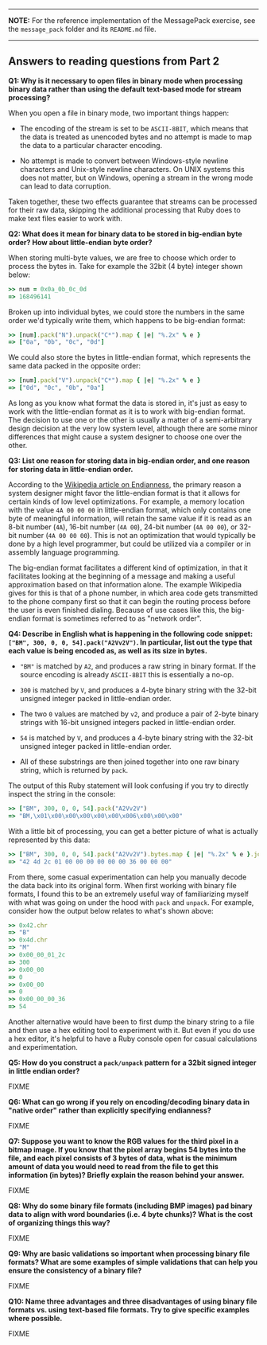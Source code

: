 -----------------------------------------------------------------

**NOTE:** For the reference implementation of the MessagePack exercise,
see the `message_pack` folder and its `README.md` file.

-----------------------------------------------------------------

## Answers to reading questions from Part 2

**Q1: Why is it necessary to open files in binary mode when processing binary data
rather than using the default text-based mode for stream processing?**

When you open a file in binary mode, two important things happen:

* The encoding of the stream is set to be `ASCII-8BIT`, which means
that the data is treated as unencoded bytes and no attempt is made
to map the data to a particular character encoding.

* No attempt is made to convert between Windows-style newline characters
and Unix-style newline characters. On UNIX systems this does not matter,
but on Windows, opening a stream in the wrong mode can lead to 
data corruption.

Taken together, these two effects guarantee that streams can be processed
for their raw data, skipping the additional processing that Ruby does
to make text files easier to work with.

**Q2: What does it mean for binary data to be stored in big-endian byte order? How
about little-endian byte order?**

When storing multi-byte values, we are free to choose which order to process
the bytes in. Take for example the 32bit (4 byte) integer shown below:


```ruby
>> num = 0x0a_0b_0c_0d
=> 168496141
```

Broken up into individual bytes, we could store the numbers in the same order
we'd typically write them, which happens to be big-endian format:

```ruby
>> [num].pack("N").unpack("C*").map { |e| "%.2x" % e }
=> ["0a", "0b", "0c", "0d"]
```

We could also store the bytes in little-endian format, which represents
the same data packed in the opposite order:

```ruby
>> [num].pack("V").unpack("C*").map { |e| "%.2x" % e }
=> ["0d", "0c", "0b", "0a"]
```

As long as you know what format the data is stored in, it's just as easy to
work with the little-endian format as it is to work with big-endian format.
The decision to use one or the other is usually a matter of a semi-arbitrary
design decision at the very low system level, although there are some
minor differences that might cause a system designer to choose one over
the other.

**Q3: List one reason for storing data in big-endian order, and one reason for storing
data in little-endian order.**

According to the [Wikipedia article on Endianness][endianness], the primary
reason a system designer might favor the little-endian format is that it allows
for certain kinds of low level optimizations. For example, a memory location
with the value `4A 00 00 00` in little-endian format, which only contains
one byte of meaningful information, will retain the same value if it is read as
an 8-bit number (`4A`), 16-bit number (`4A 00`), 24-bit number (`4A 00 00`),
or 32-bit number (`4A 00 00 00`). This is not an optimization that would
typically be done by a high level programmer, but could be utilized
via a compiler or in assembly language programming.

The big-endian format facilitates a different kind of optimization, in that it
facilitates looking at the beginning of a message and making a useful
approximation based on that information alone. The example Wikipedia gives for
this is that of a phone number, in which area code gets transmitted to
the phone company first so that it can begin the routing process before
the user is even finished dialing. Because of use cases like this,
the big-endian format is sometimes referred to as "network order".

**Q4: Describe in English what is happening in the following code snippet: 
`["BM", 300, 0, 0, 54].pack("A2Vv2V")`.  In particular, list out the
type that each value is being encoded as, as well as its size in bytes.**

* `"BM"` is matched by `A2`, and produces a raw string in binary format. If
the source encoding is already `ASCII-8BIT` this is essentially a no-op.

* `300` is matched by `V`, and produces a 4-byte binary string with the 
32-bit unsigned integer packed in little-endian order.

* The two `0` values are matched by `v2`, and produce a pair of 2-byte
binary strings with 16-bit unsigned integers packed in little-endian order.

* `54` is matched by `V`, and produces a 4-byte binary string with the 
32-bit unsigned integer packed in little-endian order.

* All of these substrings are then joined together into one raw binary
string, which is returned by `pack`.

The output of this Ruby statement will look confusing if you try to directly
inspect the string in the console:

```ruby
>> ["BM", 300, 0, 0, 54].pack("A2Vv2V")
=> "BM,\x01\x00\x00\x00\x00\x00\x006\x00\x00\x00"
```

With a little bit of processing, you can get a better picture of what is
actually represented by this data:

```ruby
>> ["BM", 300, 0, 0, 54].pack("A2Vv2V").bytes.map { |e| "%.2x" % e }.join(" ")
=> "42 4d 2c 01 00 00 00 00 00 00 36 00 00 00"
```

From there, some casual experimentation can help you manually decode the data
back into its original form. When first working with binary file formats,
I found this to be an extremely useful way of familiarizing myself with
what was going on under the hood with `pack` and `unpack`. For example,
consider how the output below relates to what's shown above:

```ruby
>> 0x42.chr
=> "B"
>> 0x4d.chr
=> "M"
>> 0x00_00_01_2c
=> 300
>> 0x00_00
=> 0
>> 0x00_00
=> 0
>> 0x00_00_00_36
=> 54
```

Another alternative would have been to first dump the binary string to a file
and then use a hex editing tool to experiment with it. But even if you do
use a hex editor, it's helpful to have a Ruby console open for casual
calculations and experimentation.

**Q5: How do you construct a `pack/unpack` pattern for a 32bit signed integer
in little endian order?**

FIXME

**Q6: What can go wrong if you rely on encoding/decoding binary data in "native order"
rather than explicitly specifying endianness?**

FIXME

**Q7: Suppose you want to know the RGB values for the third pixel
in a bitmap image. If you know that the pixel array begins 54 bytes
into the file, and each pixel consists of 3 bytes of data, what
is the minimum amount of data you would need to read from the
file to get this information (in bytes)? Briefly explain the 
reason behind your answer.**

FIXME

**Q8: Why do some binary file formats (including BMP images) pad binary data to
align with word boundaries (i.e. 4 byte chunks)? What is the cost of
organizing things this way?**

FIXME

**Q9: Why are basic validations so important when processing binary 
file formats? What are some examples of simple validations that can help you
ensure the consistency of a binary file?**

FIXME

**Q10: Name three advantages and three disadvantages of using binary file
formats vs. using text-based file formats. Try to give specific examples
where possible.**

FIXME

[endianness]: http://en.wikipedia.org/wiki/Endianness
